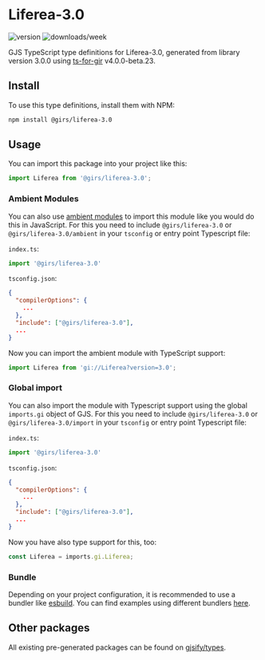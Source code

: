 
# Liferea-3.0

![version](https://img.shields.io/npm/v/@girs/liferea-3.0)
![downloads/week](https://img.shields.io/npm/dw/@girs/liferea-3.0)


GJS TypeScript type definitions for Liferea-3.0, generated from library version 3.0.0 using [ts-for-gir](https://github.com/gjsify/ts-for-gir) v4.0.0-beta.23.


## Install

To use this type definitions, install them with NPM:
```bash
npm install @girs/liferea-3.0
```

## Usage

You can import this package into your project like this:
```ts
import Liferea from '@girs/liferea-3.0';
```

### Ambient Modules

You can also use [ambient modules](https://github.com/gjsify/ts-for-gir/tree/main/packages/cli#ambient-modules) to import this module like you would do this in JavaScript.
For this you need to include `@girs/liferea-3.0` or `@girs/liferea-3.0/ambient` in your `tsconfig` or entry point Typescript file:

`index.ts`:
```ts
import '@girs/liferea-3.0'
```

`tsconfig.json`:
```json
{
  "compilerOptions": {
    ...
  },
  "include": ["@girs/liferea-3.0"],
  ...
}
```

Now you can import the ambient module with TypeScript support: 

```ts
import Liferea from 'gi://Liferea?version=3.0';
```

### Global import

You can also import the module with Typescript support using the global `imports.gi` object of GJS.
For this you need to include `@girs/liferea-3.0` or `@girs/liferea-3.0/import` in your `tsconfig` or entry point Typescript file:

`index.ts`:
```ts
import '@girs/liferea-3.0'
```

`tsconfig.json`:
```json
{
  "compilerOptions": {
    ...
  },
  "include": ["@girs/liferea-3.0"],
  ...
}
```

Now you have also type support for this, too:

```ts
const Liferea = imports.gi.Liferea;
```

### Bundle

Depending on your project configuration, it is recommended to use a bundler like [esbuild](https://esbuild.github.io/). You can find examples using different bundlers [here](https://github.com/gjsify/ts-for-gir/tree/main/examples).

## Other packages

All existing pre-generated packages can be found on [gjsify/types](https://github.com/gjsify/types).


